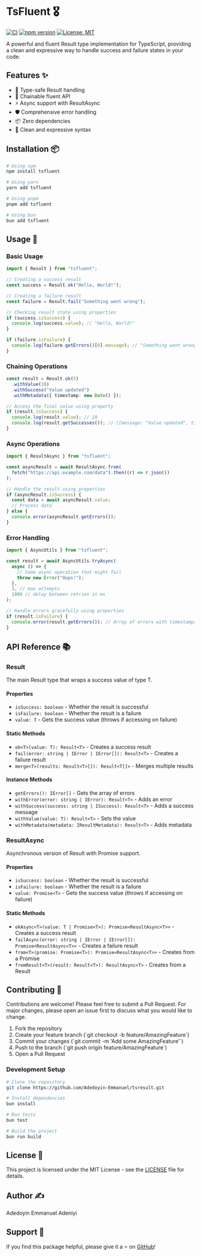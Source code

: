 # TsFluent 🎖️

[![CI](https://github.com/Adedoyin-Emmanuel/tsfluent/actions/workflows/ci.yml/badge.svg)](https://github.com/Adedoyin-Emmanuel/tsfluent/actions/workflows/ci.yml)
[![npm version](https://badge.fury.io/js/tsfluent.svg)](https://badge.fury.io/js/tsfluent)
[![License: MIT](https://img.shields.io/badge/License-MIT-yellow.svg)](https://opensource.org/licenses/MIT)

A powerful and fluent Result type implementation for TypeScript, providing a clean and expressive way to handle success and failure states in your code.

## Features ✨

- 🎯 Type-safe Result handling
- 🔄 Chainable fluent API
- ⚡ Async support with ResultAsync
- 🛡️ Comprehensive error handling
- 📦 Zero dependencies
- 🎨 Clean and expressive syntax

## Installation 📦

```bash
# Using npm
npm install tsfluent

# Using yarn
yarn add tsfluent

# Using pnpm
pnpm add tsfluent

# Using bun
bun add tsfluent
```

## Usage 🚀

### Basic Usage

```typescript
import { Result } from "tsfluent";

// Creating a success result
const success = Result.ok("Hello, World!");

// Creating a failure result
const failure = Result.fail("Something went wrong");

// Checking result state using properties
if (success.isSuccess) {
  console.log(success.value); // "Hello, World!"
}

if (failure.isFailure) {
  console.log(failure.getErrors()[0].message); // "Something went wrong"
}
```

### Chaining Operations

```typescript
const result = Result.ok(5)
  .withValue(10)
  .withSuccess("Value updated")
  .withMetadata({ timestamp: new Date() });

// Access the final value using property
if (result.isSuccess) {
  console.log(result.value); // 10
  console.log(result.getSuccesses()); // [{message: "Value updated", timestamp: Date}]
}
```

### Async Operations

```typescript
import { ResultAsync } from "tsfluent";

const asyncResult = await ResultAsync.from(
  fetch("https://api.example.com/data").then((r) => r.json())
);

// Handle the result using properties
if (asyncResult.isSuccess) {
  const data = await asyncResult.value;
  // Process data
} else {
  console.error(asyncResult.getErrors());
}
```

### Error Handling

```typescript
import { AsyncUtils } from "tsfluent";

const result = await AsyncUtils.tryAsync(
  async () => {
    // Some async operation that might fail
    throw new Error("Oops!");
  },
  3, // max attempts
  1000 // delay between retries in ms
);

// Handle errors gracefully using properties
if (result.isFailure) {
  console.error(result.getErrors()); // Array of errors with timestamps
}
```

## API Reference 📚

### Result<T>

The main Result type that wraps a success value of type T.

#### Properties

- `isSuccess: boolean` - Whether the result is successful
- `isFailure: boolean` - Whether the result is a failure
- `value: T` - Gets the success value (throws if accessing on failure)

#### Static Methods

- `ok<T>(value: T): Result<T>` - Creates a success result
- `fail(error: string | IError | IError[]): Result<T>` - Creates a failure result
- `merge<T>(results: Result<T>[]): Result<T[]>` - Merges multiple results

#### Instance Methods

- `getErrors(): IError[]` - Gets the array of errors
- `withError(error: string | IError): Result<T>` - Adds an error
- `withSuccess(success: string | ISuccess): Result<T>` - Adds a success message
- `withValue(value: T): Result<T>` - Sets the value
- `withMetadata(metadata: IResultMetadata): Result<T>` - Adds metadata

### ResultAsync<T>

Asynchronous version of Result with Promise support.

#### Properties

- `isSuccess: boolean` - Whether the result is successful
- `isFailure: boolean` - Whether the result is a failure
- `value: Promise<T>` - Gets the success value (throws if accessing on failure)

#### Static Methods

- `okAsync<T>(value: T | Promise<T>): Promise<ResultAsync<T>>` - Creates a success result
- `failAsync(error: string | IError | IError[]): Promise<ResultAsync<T>>` - Creates a failure result
- `from<T>(promise: Promise<T>): Promise<ResultAsync<T>>` - Creates from a Promise
- `fromResult<T>(result: Result<T>): ResultAsync<T>` - Creates from a Result

## Contributing 🤝

Contributions are welcome! Please feel free to submit a Pull Request. For major changes, please open an issue first to discuss what you would like to change.

1. Fork the repository
2. Create your feature branch (\`git checkout -b feature/AmazingFeature\`)
3. Commit your changes (\`git commit -m 'Add some AmazingFeature'\`)
4. Push to the branch (\`git push origin feature/AmazingFeature\`)
5. Open a Pull Request

### Development Setup

```bash
# Clone the repository
git clone https://github.com/Adedoyin-Emmanuel/tsresult.git

# Install dependencies
bun install

# Run tests
bun test

# Build the project
bun run build
```

## License 📄

This project is licensed under the MIT License - see the [LICENSE](LICENSE) file for details.

## Author ✍️

Adedoyin Emmanuel Adeniyi

## Support 💪

If you find this package helpful, please give it a ⭐️ on [GitHub](https://github.com/Adedoyin-Emmanuel/tsresult)!
